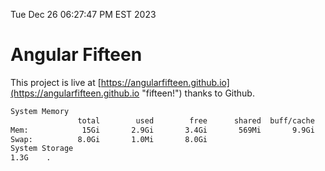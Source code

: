 Tue Dec 26 06:27:47 PM EST 2023

# Angular Fifteen


This project is live at [https://angularfifteen.github.io](https://angularfifteen.github.io "fifteen!") thanks to Github.

```bash
System Memory
               total        used        free      shared  buff/cache   available
Mem:            15Gi       2.9Gi       3.4Gi       569Mi       9.9Gi        12Gi
Swap:          8.0Gi       1.0Mi       8.0Gi
System Storage
1.3G	.
```
